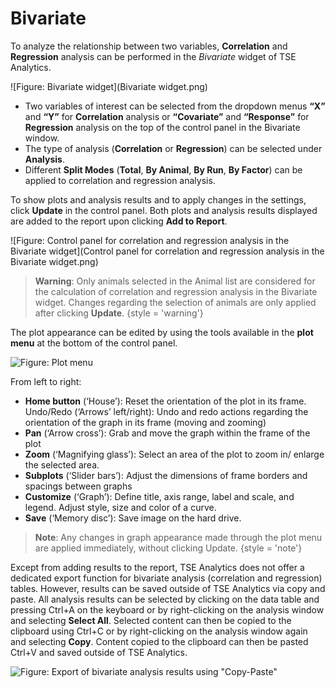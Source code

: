 # Bivariate

To analyze the relationship between two variables, **Correlation** and **Regression** analysis can be performed in the *Bivariate* widget of TSE Analytics.

![Figure: Bivariate widget](Bivariate widget.png)

- Two variables of interest can be selected from the dropdown menus **“X”** and **“Y”** for **Correlation** analysis or **“Covariate”** and **“Response”** for **Regression** analysis on the top of the control panel in the Bivariate window. 
- The type of analysis (**Correlation** or **Regression**) can be selected under **Analysis**. 
- Different **Split Modes** (**Total**, **By Animal**, **By Run**, **By Factor**) can be applied to correlation and regression analysis. 

To show plots and analysis results and to apply changes in the settings, click **Update** in the control panel. 
Both plots and analysis results displayed are added to the report upon clicking **Add to Report**.

![Figure: Control panel for correlation and regression analysis in the Bivariate widget](Control panel for correlation and regression analysis in the Bivariate widget.png)

> **Warning**: Only animals selected in the Animal list are considered for the calculation of correlation and regression analysis in the Bivariate widget.
> Changes regarding the selection of animals are only applied after clicking **Update**.
{style = 'warning'}

The plot appearance can be edited by using the tools available in the **plot menu** at the bottom of the control panel. 

![Figure: Plot menu](plot-menu.png)

From left to right:
- **Home button** (‘House’): Reset the orientation of the plot in its frame.	Undo/Redo (‘Arrows’ left/right): Undo and redo actions regarding the orientation of the graph in its frame (moving and zooming)
- **Pan** (‘Arrow cross’): Grab and move the graph within the frame of the plot
- **Zoom** (‘Magnifying glass’): Select an area of the plot to zoom in/ enlarge the selected area.
- **Subplots** (‘Slider bars’): Adjust the dimensions of frame borders and spacings between graphs 
- **Customize** (‘Graph’): Define title, axis range, label and scale, and legend. Adjust style, size and color of a curve.
- **Save** (‘Memory disc’): Save image on the hard drive.

> **Note**: Any changes in graph appearance made through the plot menu are applied immediately, without clicking Update.
{style = 'note'}

Except from adding results to the report, TSE Analytics does not offer a dedicated export function for bivariate analysis (correlation and regression) tables.
However, results can be saved outside of TSE Analytics via copy and paste.
All analysis results can be selected by clicking on the data table and pressing <shortcut>Ctrl+A</shortcut> on the keyboard or by right-clicking on the analysis window and selecting **Select All**.
Selected content can then be copied to the clipboard using <shortcut>Ctrl+C</shortcut> or by right-clicking on the analysis window again and selecting **Copy**.
Content copied to the clipboard can then be pasted <shortcut>Ctrl+V</shortcut> and saved outside of TSE Analytics.

![Figure: Export of bivariate analysis results using "Copy-Paste"](copy-paste.png)
